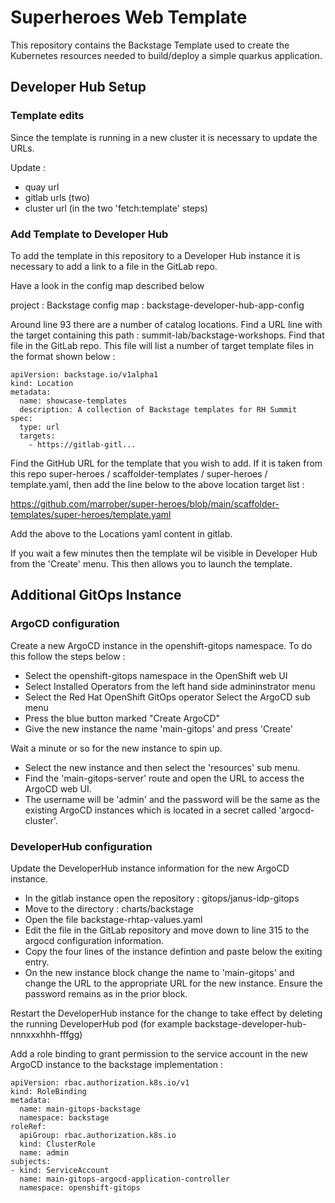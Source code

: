 # Superheroes Web Template

This repository contains the Backstage Template used to create the Kubernetes resources needed to build/deploy a simple quarkus application.

## Developer Hub Setup

### Template edits

Since the template is running in a new cluster it is necessary to update the URLs. 

Update : 
- quay url
- gitlab urls (two)
- cluster url (in the two 'fetch:template' steps)

### Add Template to Developer Hub

To add the template in this repository to a Developer Hub instance it is necessary to add a link to a file in the GitLab repo. 

Have a look in the config map described below

project : Backstage
config map : backstage-developer-hub-app-config

Around line 93 there are a number of catalog locations. Find a URL line with the target containing this path : summit-lab/backstage-workshops. Find that file in the GitLab repo. This file will list a number of target template files in the format shown below :

````
apiVersion: backstage.io/v1alpha1
kind: Location
metadata:
  name: showcase-templates
  description: A collection of Backstage templates for RH Summit
spec:
  type: url
  targets:
    - https://gitlab-gitl...
````

Find the GitHub URL for the template that you wish to add. If it is taken from this repo super-heroes / scaffolder-templates / super-heroes / template.yaml, then add the line below to the above location target list :

https://github.com/marrober/super-heroes/blob/main/scaffolder-templates/super-heroes/template.yaml

Add the above to the Locations yaml content in gitlab.

If you wait a few minutes then the template wil be visible in Developer Hub from the 'Create' menu. This then allows you to launch the template.

## Additional GitOps Instance

### ArgoCD configuration

Create a new ArgoCD instance in the openshift-gitops namespace. To do this follow the steps below :

- Select the openshift-gitops namespace in the OpenShift web UI
- Select Installed Operators from the left hand side admininstrator menu
- Select the Red Hat OpenShift GitOps operator
Select the ArgoCD sub menu
- Press the blue button marked "Create ArgoCD"
- Give the new instance the name 'main-gitops' and press 'Create'

Wait a minute or so for the new instance to spin up. 

- Select the new instance and then select the 'resources' sub menu.
- Find the 'main-gitops-server' route and open the URL to access the ArgoCD web UI.
- The username will be 'admin' and the password will be the same as the existing ArgoCD instances which is located in a secret called 'argocd-cluster'.

### DeveloperHub configuration

Update the DeveloperHub instance information for the new ArgoCD instance.

- In the gitlab instance open the repository : gitops/janus-idp-gitops
- Move to the directory : charts/backstage
- Open the file backstage-rhtap-values.yaml
- Edit the file in the GitLab repository and move down to line 315 to the argocd configuration information.
- Copy the four lines of the instance defintion and paste below the exiting entry.
- On the new instance block change the name to 'main-gitops' and change the URL to the appropriate URL for the new instance. Ensure the password remains as in the prior block.

Restart the DeveloperHub instance for the change to take effect by deleting the running DeveloperHub pod (for example backstage-developer-hub-nnnxxxhhh-fffgg)

Add a role binding to grant permission to the service account in the new ArgoCD instance to the backstage implementation :

````
apiVersion: rbac.authorization.k8s.io/v1
kind: RoleBinding
metadata:
  name: main-gitops-backstage
  namespace: backstage
roleRef:
  apiGroup: rbac.authorization.k8s.io
  kind: ClusterRole
  name: admin
subjects:
- kind: ServiceAccount
  name: main-gitops-argocd-application-controller
  namespace: openshift-gitops
````
